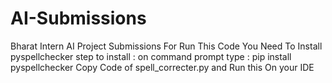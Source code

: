 # AI-Submissions
Bharat Intern AI Project Submissions
For Run This Code You Need To Install pyspellchecker 
 step to install : on command prompt type : pip install pyspellchecker
  Copy Code of spell_correcter.py  and Run this On your IDE 


